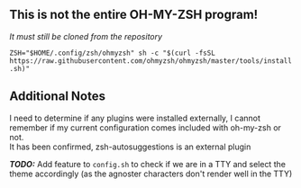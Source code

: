 ## This is not the entire OH-MY-ZSH program!
_It must still be cloned from the repository_  

`ZSH="$HOME/.config/zsh/ohmyzsh" sh -c "$(curl -fsSL https://raw.githubusercontent.com/ohmyzsh/ohmyzsh/master/tools/install.sh)"`  


## Additional Notes
I need to determine if any plugins were installed externally, I cannot remember if my current configuration comes included with oh-my-zsh or not.  
It has been confirmed, zsh-autosuggestions is an external plugin

_**TODO:**_ Add feature to `config.sh` to check if we are in a TTY and select the theme accordingly (as the agnoster characters don't render well in the TTY)  
